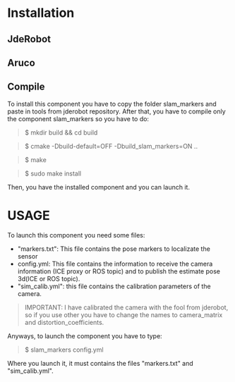 # Installation
## JdeRobot
## Aruco
## Compile
To install this component you have to copy the folder slam_markers and paste in tools from jderobot repository.
After that, you have to compile only the component slam_markers so you have to do:
> $ mkdir build && cd build

> $ cmake -Dbuild-default=OFF -Dbuild_slam_markers=ON ..

> $ make

> $ sudo make install

Then, you have the installed component and you can launch it.

# USAGE
To launch this component you need some files:
- "markers.txt": This file contains the pose markers to localizate the sensor
- config.yml: This file contains the information to receive the camera information (ICE proxy or ROS topic) and to publish the estimate pose 3d(ICE or ROS topic).
- "sim_calib.yml": this file contains the calibration parameters of the camera.
> IMPORTANT: I have calibrated the camera with the fool from jderobot, so if you use other you have to change the names to camera_matrix and distortion_coefficients.

Anyways, to launch the component you have to type:
> $ slam_markers config.yml

Where you launch it, it must contains the files "markers.txt" and "sim_calib.yml".